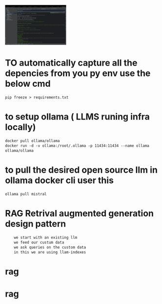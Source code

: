 
<img src="https://github.com/Mshashikanth1/rag/blob/main/Screenshot%202024-04-10%20at%205.20.26%20PM.png" alt="GitHub Logo" width="200"/>

# TO automatically capture all the depencies from you py env use the below cmd
```
pip freeze > requirements.txt
```

# to setup ollama ( LLMS runing infra locally) 
```
docker pull ollama/ollama
docker run -d -v ollama:/root/.ollama -p 11434:11434 --name ollama ollama/ollama
```

# to pull the desired open source llm  in ollama docker cli user this
```
ollama pull mistral
```

# RAG Retrival augmented generation design pattern

```
    we start with an existing llm
    we feed our custum data
    we ask queries on the custom data
    in this we are using llam-indexes
```


# rag
# rag
